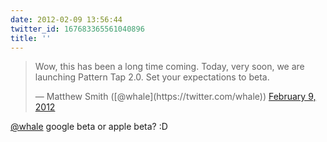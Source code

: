 ```yaml
---
date: 2012-02-09 13:56:44
twitter_id: 167683365561040896
title: ''
---
```


<blockquote class="twitter-tweet"><p lang="en" dir="ltr">Wow, this has been a long time coming. Today, very soon, we are launching Pattern Tap 2.0. Set your expectations to beta.</p>&mdash; Matthew Smith ([@whale](https://twitter.com/whale)) <a href="https://twitter.com/whale/status/167676926377459712?ref_src=twsrc%5Etfw">February 9, 2012</a></blockquote>
<script async src="https://platform.twitter.com/widgets.js" charset="utf-8"></script>

[@whale](https://twitter.com/whale) google beta or apple beta? :D
